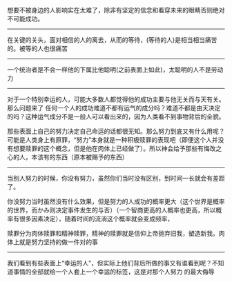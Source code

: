 想要不被身边的人影响实在太难了，除非有坚定的信念和看穿未来的眼睛否则绝对不可能成功。
___
在关键的关头，面对相信的人的离去，从而的等待，(等待的人)是相当相当痛苦的。被等的人也很痛苦
___
一个统治者是不会一样他的下属比他聪明(之前表面上如此)，太聪明的人不是劳动力
___
对于一个特别幸运的人，可能大多数人都觉得他的成功主要与他无关而与天有关。那么问题来了 任何一个人的成功难道不都有运气的成分吗？难道不都是由天决定的吗？这种运气成分不是一般人可以看出来的，因为人类看不到事物背后的全貌。

那些表面上自己的努力决定自己命运的话都很无知。那么努力到底又有什么用呢？可能是人类身上有原罪，“努力”本身就是一种积极赎罪的表现吧（即便这个人并没有想要赎罪的这个概念，但是他在肉体上已经做了）。所以神会给予那些有悔改之心的人，本该有的东西（原本被赐予的东西）
___
当别人努力的时候，你没有努力，虽然你们当时没有区别，到时间一长就会有差距了。

你没努力当时虽然没有什么效果，但是努力的人成功的概率更大（这个世界是概率的世界，而かみ则决定事件发生的与否）（一个智商更高的人概率也更高，所以概率有很多因素决定），随着时间的流淌这个概率就会变成频率，

赎罪分为肉体赎罪和精神赎罪，精神的赎罪就是信仰上帝抛弃旧我，塑造新我。肉体上就是努力坚持的做一件对的事
___
我们看到有些表面上“幸运的人”，但实际上他们背后所做的事又有谁看到呢？不知道事情的全部就给一个人套上一个幸运的标签，这是对那个人努力 的最大侮辱